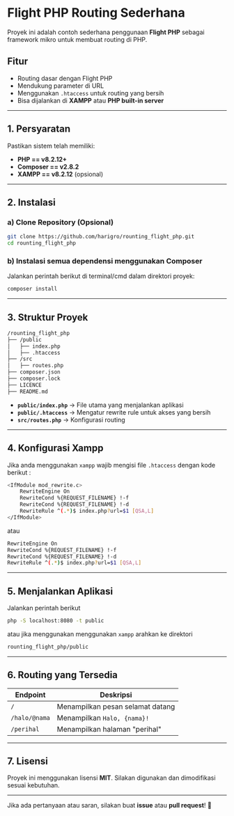 # **Flight PHP Routing Sederhana**

Proyek ini adalah contoh sederhana penggunaan **Flight PHP** sebagai framework mikro untuk membuat routing di PHP.  

## **Fitur**

- Routing dasar dengan Flight PHP  
- Mendukung parameter di URL  
- Menggunakan `.htaccess` untuk routing yang bersih  
- Bisa dijalankan di **XAMPP** atau **PHP built-in server**  

---

## **1. Persyaratan**

Pastikan sistem telah memiliki:

- **PHP == v8.2.12+**
- **Composer == v2.8.2**
- **XAMPP == v8.2.12** (opsional)

---

## **2. Instalasi**

### **a) Clone Repository (Opsional)**

```sh
git clone https://github.com/harigro/rounting_flight_php.git
cd rounting_flight_php
```

### **b) Instalasi semua dependensi menggunakan Composer**

Jalankan perintah berikut di terminal/cmd dalam direktori proyek:

```sh
composer install
```

---

## **3. Struktur Proyek**

```sh
/rounting_flight_php
├── /public
│   ├── index.php
│   ├── .htaccess
├── /src
│   ├── routes.php
├── composer.json
├── composer.lock
├── LICENCE
├── README.md
```

- **`public/index.php`** → File utama yang menjalankan aplikasi  
- **`public/.htaccess`** → Mengatur rewrite rule untuk akses yang bersih 
- **`src/routes.php`** → Konfigurasi routing

---

## **4. Konfigurasi Xampp**

Jika anda menggunakan `xampp` wajib mengisi file `.htaccess` dengan kode berikut :

```sh
<IfModule mod_rewrite.c>
    RewriteEngine On
    RewriteCond %{REQUEST_FILENAME} !-f
    RewriteCond %{REQUEST_FILENAME} !-d
    RewriteRule ^(.*)$ index.php?url=$1 [QSA,L]
</IfModule>
```

atau

```sh
RewriteEngine On
RewriteCond %{REQUEST_FILENAME} !-f
RewriteCond %{REQUEST_FILENAME} !-d
RewriteRule ^(.*)$ index.php?url=$1 [QSA,L]
```

---

## **5. Menjalankan Aplikasi**

Jalankan perintah berikut

```sh
php -S localhost:8080 -t public
```

atau jika menggunakan menggunakan `xampp` arahkan ke direktori
```sh
rounting_flight_php/public
```

---

## **6. Routing yang Tersedia**

| Endpoint      | Deskripsi                        |
| ------------- | -------------------------------- |
| `/`           | Menampilkan pesan selamat datang |
| `/halo/@nama` | Menampilkan `Halo, {nama}!`      |
| `/perihal`    | Menampilkan halaman "perihal"    |

---

## **7. Lisensi**

Proyek ini menggunakan lisensi **MIT**. Silakan digunakan dan dimodifikasi sesuai kebutuhan.  

---

Jika ada pertanyaan atau saran, silakan buat **issue** atau **pull request**! 🚀